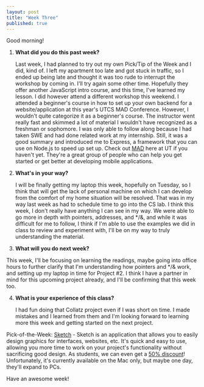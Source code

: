 ```yaml
---
layout: post
title: "Week Three"
published: true
---
```

Good morning!

1. **What did you do this past week?**

    Last week, I had planned to try out my own Pick/Tip of the Week and I did, kind of. I left my apartment too late and got stuck in traffic, so I ended up being late and thought it was too rude to interrupt the workshop by coming in. I'll try again some other time. Hopefully they offer another JavaScript intro course, and this time, I've learned my lesson. I did however attend a different workshop this weekend. I attended a beginner's course in how to set up your own backend for a website/application at this year's UTCS MAD Conference. However, I wouldn't quite categorize it as a beginner's course. The instructor went really fast and skimmed a lot of material I wouldn't have recognized as a freshman or sophomore. I was only able to follow along because I had taken SWE and had done related work at my internship. Still, it was a good summary and introduced me to Express, a framework that you can use on Node.js to speed up set up. Check out [MAD](https://txcsmad.com/) here at UT if you haven't yet. They're a great group of people who can help you get started or get better at developing mobile applications.
    
2. **What's in your way?**

     I will be finally getting my laptop this week, hopefully on Tuesday, so I think that will get the lack of personal machine on which I can develop from the comfort of my home situation will be resolved. That was in my way last week as had to schedule time to go into the CS lab. I think this week, I don't really have anything I can see in my way. We were able to go more in depth with pointers, addresses, and */&, and while it was difficult for me to follow, I think if I'm able to use the examples we did in class to review and experiment with, I'll be on my way to truly understanding the material.

3. **What will you do next week?**

  This week, I'll be focusing on learning the readings, maybe going into office hours to further clarify that I'm understanding how pointers and */& work, and setting up my laptop in time for Project #2. I think I have a partner in mind for this upcoming project already, and I'll be confirming that this week too. 
  
4. **What is your experience of this class?**

	I had fun doing that Collatz project even if I was short on time. I made mistakes and I learned from them and I'm looking forward to learning more this week and getting started on the next project.
  
 Pick-of-the-Week:
 [Sketch](https://www.sketchapp.com/) - Sketch is an application that allows you to easily design graphics for interfaces, websites, etc. It's quick and easy to use, allowing you more time to work on your project's functionality without sacrificing good design. As students, we can even get a [50% discount](https://www.sketchapp.com/store/edu/)! Unfortunately, it's currently available on the Mac only, but maybe one day, they'll expand to PCs. 
  
Have an awesome week!

